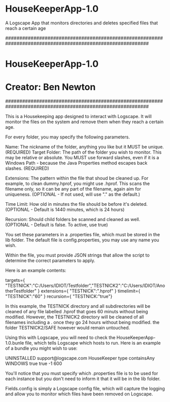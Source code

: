 # HouseKeeperApp-1.0
A Logscape App that monitors directories and deletes specified files that reach a certain age

###########################################################################################################
#  HouseKeeperApp-1.0
#  Creator: Ben Newton
###########################################################################################################

This is a Housekeeping app designed to interact with Logscape. It will monitor the files on the system and remove them when they reach a certain age. 

For every folder, you may specify the following parameters. 

Name: The nickname of the folder, anything you like but it MUST be unique. (REQUIRED)
Target Folder: The path of the folder you wish to monitor. This may be relative or absolute. You MUST use forward slashes, even if it is a Windows Path - because the Java Properties method escapes back slashes. (REQUIRED)

Extensions: The pattern within the file that shoud be cleaned up. For example, to clean dummy.hprof, you might use .hprof. This scans the filename only, so it can be any part of the filename, again aim for uniqueness. (OPTIONAL - If not used, will use "." as the default.)

Time Limit: How old in minutes the file should be before it's deleted. (OPTIONAL - Default is 1440 minutes, which is 24 hours)

Recursion: Should child folders be scanned and cleaned as well. (OPTIONAL - Default is false. To active, use true)


You set these parameters in a .properties file, which must be stored in the lib folder. The default file is config.properties, you may use any name you wish.  

Within the file, you must provide JSON strings that allow the script to determine the correct parameters to apply. 

Here is an example contents:

targets={ "TESTNICK":"C:/Users/IDIOT/Testfolder","TESTNICK2":"C:/Users/IDIOT/AnotherTestfolder" }
extensions={ "TESTNICK":".hprof" }
timelimit={ "TESTNICK":"60" }
recursion={ "TESTNICK:"true"}

In this example, the TESTNICK directory and all subdirectories will be cleaned of any file labelled .hprof that goes 60 minuts without being modified. However, the TESTNICK2 directory will be cleaned of all filenames including a . once they go 24 hours without being modified. the folder TESTNICK2/SAFE however would remain untouched.   

Using this with Logscape, you will need to check the HouseKeeperApp-1.0.bunle file, which tells Logscape which hosts to run. Here is an example of a bundle you might wish to use:

<Bundle name="HouseKeeperApp" version="1.0" system="false">
	<status>UNINSTALLED</status>
	<owner>support@logscape.com</owner>
	<services>
		<Service>
			<name>HouseKeeper</name>
			<resourceSelection>type containsAny WINDOWS</resourceSelection>
		    	<fork>true</fork>
		    	<background>true</background>
		  	<instanceCount>-1</instanceCount>
		  	<pauseSeconds>600</pauseSeconds>
			<script>HouseKeeper.groovy config.properties</script>
		</Service>  
	</services>
</Bundle>

You'll notice that you must specify which .properties file is to be used for each instance but you don't need to inform it that it will be in the lib folder. 

Fields.config is simply a Logscape config file, which will capture the logging and allow you to monitor which files have been removed on Logscape. 

